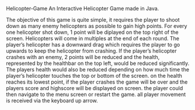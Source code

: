 Helicopter-Game
An Interactive Helicopter Game made in Java.

The objective of this game is quite simple, it requires the player to shoot down as many enemy helicopters as possible to gain high points.
For every one helicopter shot down, 1 point will be diplayed on the top right of the screen. Helicopters will come in multiples at the end 
of each round. The player’s helicopter has a downward drag which requires the player to go upwards to keep the helicopter from crashing. If 
the player’s helicopter crashes with an enemy, 2 points will be reduced and the health, represented by the healthbar on the top left, would 
be reduced significantly. The players health would also be reduced depending on how much time the player’s helicopter touches the top or 
bottom of the screen. on the health reaches its lowest point, if the player crashes the game will be over and the players score and 
highscore will be displayed on screen. the player could then navigate to the menu screen or restart the game. all player movement is 
received via the keyboard up arrow.
